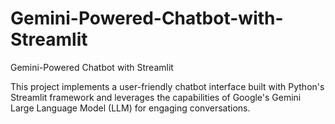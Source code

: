 # Gemini-Powered-Chatbot-with-Streamlit
Gemini-Powered Chatbot with Streamlit


This project implements a user-friendly chatbot interface built with Python's Streamlit framework and leverages the capabilities of Google's Gemini Large Language Model (LLM) for engaging conversations.





